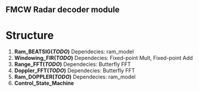 ## FMCW Radar decoder module

# Structure
1. **Ram_BEATSIG(_TODO_)**
    Dependecies: ram_model
2. **Windowing_FIR(_TODO_)**
    Dependecies: Fixed-point Mult, Fixed-point Add
3. **Range_FFT(_TODO_)**
    Dependecies: Butterfly FFT
4. **Doppler_FFT(_TODO_)**
    Dependecies: Butterfly FFT
5. **Ram_DOPPLER(_TODO_)**
    Dependecies: ram_model
6. **Control_State_Machine**